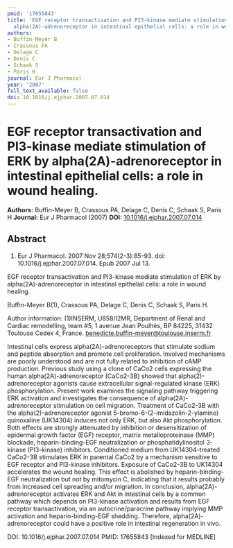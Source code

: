 ```yaml
---
pmid: '17655843'
title: 'EGF receptor transactivation and PI3-kinase mediate stimulation of ERK by
  alpha(2A)-adrenoreceptor in intestinal epithelial cells: a role in wound healing.'
authors:
- Buffin-Meyer B
- Crassous PA
- Delage C
- Denis C
- Schaak S
- Paris H
journal: Eur J Pharmacol
year: '2007'
full_text_available: false
doi: 10.1016/j.ejphar.2007.07.014
---
```


# EGF receptor transactivation and PI3-kinase mediate stimulation of ERK by alpha(2A)-adrenoreceptor in intestinal epithelial cells: a role in wound healing.
**Authors:** Buffin-Meyer B, Crassous PA, Delage C, Denis C, Schaak S, Paris H
**Journal:** Eur J Pharmacol (2007)
**DOI:** [10.1016/j.ejphar.2007.07.014](https://doi.org/10.1016/j.ejphar.2007.07.014)

## Abstract

1. Eur J Pharmacol. 2007 Nov 28;574(2-3):85-93. doi:
10.1016/j.ejphar.2007.07.014.  Epub 2007 Jul 13.

EGF receptor transactivation and PI3-kinase mediate stimulation of ERK by 
alpha(2A)-adrenoreceptor in intestinal epithelial cells: a role in wound 
healing.

Buffin-Meyer B(1), Crassous PA, Delage C, Denis C, Schaak S, Paris H.

Author information:
(1)INSERM, U858/I2MR, Department of Renal and Cardiac remodelling, team #5, 1 
avenue Jean Poulhès, BP 84225, 31432 Toulouse Cedex 4, France. 
benedicte.buffin-meyer@toulouse.inserm.fr

Intestinal cells express alpha(2A)-adrenoreceptors that stimulate sodium and 
peptide absorption and promote cell proliferation. Involved mechanisms are 
poorly understood and are not fully related to inhibition of cAMP production. 
Previous study using a clone of CaCo2 cells expressing the human 
alpha(2A)-adrenoreceptor (CaCo2-3B) showed that alpha(2)-adrenoreceptor agonists 
cause extracellular signal-regulated kinase (ERK) phosphorylation. Present work 
examines the signaling pathway triggering ERK activation and investigates the 
consequence of alpha(2A)-adrenoreceptor stimulation on cell migration. Treatment 
of CaCo2-3B with the alpha(2)-adrenoreceptor agonist 
5-bromo-6-(2-imidazolin-2-ylamino) quinoxaline (UK14304) induces not only ERK, 
but also Akt phosphorylation. Both effects are strongly attenuated by inhibition 
or desensitization of epidermal growth factor (EGF) receptor, matrix 
metalloproteinase (MMP) blockade, heparin-binding-EGF neutralization or 
phosphatidylinositol 3-kinase (PI3-kinase) inhibitors. Conditioned medium from 
UK14304-treated CaCo2-3B stimulates ERK in parental CaCo2 by a mechanism 
sensitive to EGF receptor and PI3-kinase inhibitors. Exposure of CaCo2-3B to 
UK14304 accelerates the wound healing. This effect is abolished by 
heparin-binding-EGF neutralization but not by mitomycin C, indicating that it 
results probably from increased cell spreading and/or migration. In conclusion, 
alpha(2A)-adrenoreceptor activates ERK and Akt in intestinal cells by a common 
pathway which depends on PI3-kinase activation and results from EGF receptor 
transactivation, via an autocrine/paracrine pathway implying MMP activation and 
heparin-binding-EGF shedding. Therefore, alpha(2A)-adrenoreceptor could have a 
positive role in intestinal regeneration in vivo.

DOI: 10.1016/j.ejphar.2007.07.014
PMID: 17655843 [Indexed for MEDLINE]
